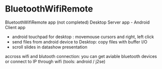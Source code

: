 BluetoothWifiRemote
===================
BluetoothWifiRemote app (not completed)
Desktop Server app - Android Client app

- android touchpad for desktop : movemouse cursors and right, left click
- send files from android device to Desktop: copy files with buffer I/O
- scroll slides in datashow presentation

accross wifi and blutooth connection: you can get aviable bluetooth devices or connect to IP through wifi
(tools: android / j2se)

